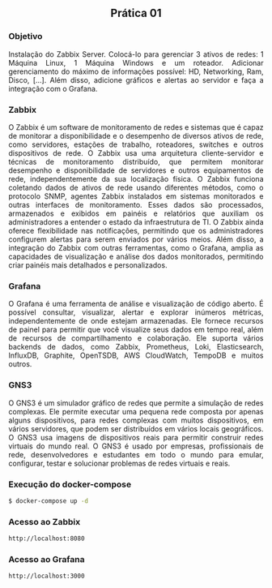 <h2 align="center">Prática 01</h2>

### Objetivo
<p align="justify">Instalação do Zabbix Server. Colocá-lo para gerenciar 3 ativos de redes: 1 Máquina Linux, 1 Máquina Windows e um roteador. Adicionar gerenciamento do máximo de informações possível: HD, Networking, Ram, Disco, [...]. Além disso, adicione gráficos e alertas ao servidor e faça a integração com o Grafana.</p>

### Zabbix
<p align="justify">O Zabbix é um software de monitoramento de redes e sistemas que é capaz de monitorar a disponibilidade e o desempenho de diversos ativos de rede, como servidores, estações de trabalho, roteadores, switches e outros dispositivos de rede. O Zabbix usa uma arquitetura cliente-servidor e técnicas de monitoramento distribuído, que permitem monitorar desempenho e disponibilidade de servidores e outros equipamentos de rede, independentemente da sua localização física. O Zabbix funciona coletando dados de ativos de rede usando diferentes métodos, como o protocolo SNMP, agentes Zabbix instalados em sistemas monitorados e outras interfaces de monitoramento. Esses dados são processados, armazenados e exibidos em painéis e relatórios que auxiliam os administradores a entender o estado da infraestrutura de TI. O Zabbix ainda oferece flexibilidade nas notificações, permitindo que os administradores configurem alertas para serem enviados por vários meios. Além disso, a integração do Zabbix com outras ferramentas, como o Grafana, amplia as capacidades de visualização e análise dos dados monitorados, permitindo criar painéis mais detalhados e personalizados.</p>

### Grafana
<p align="justify">O Grafana é uma ferramenta de análise e visualização de código aberto. É possível consultar, visualizar, alertar e explorar inúmeros métricas, independentemente de onde estejam armazenadas. Ele fornece recursos de painel para permitir que você visualize seus dados em tempo real, além de recursos de compartilhamento e colaboração. Ele suporta vários backends de dados, como Zabbix, Prometheus, Loki, Elasticsearch, InfluxDB, Graphite, OpenTSDB, AWS CloudWatch, TempoDB e muitos outros.</p>

### GNS3
<p align="justify">O GNS3 é um simulador gráfico de redes que permite a simulação de redes complexas. Ele permite executar uma pequena rede composta por apenas alguns dispositivos, para redes complexas com muitos dispositivos, em vários servidores, que podem ser distribuídos em vários locais geográficos. O GNS3 usa imagens de dispositivos reais para permitir construir redes virtuais do mundo real. O GNS3 é usado por empresas, profissionais de rede, desenvolvedores e estudantes em todo o mundo para emular, configurar, testar e solucionar problemas de redes virtuais e reais.</p>

### Execução do docker-compose
```bash
$ docker-compose up -d
```

### Acesso ao Zabbix
```bash
http://localhost:8080
```

### Acesso ao Grafana
```bash
http://localhost:3000
```




